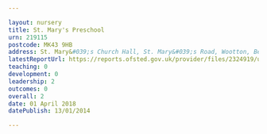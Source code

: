 ```yaml
---

layout: nursery
title: St. Mary's Preschool
urn: 219115
postcode: MK43 9HB
address: St. Mary&#039;s Church Hall, St. Mary&#039;s Road, Wootton, Bedford, Bedfordshire, MK43 9HB
latestReportUrl: https://reports.ofsted.gov.uk/provider/files/2324919/urn/219115.pdf
teaching: 0
development: 0
leadership: 2
outcomes: 0
overall: 2
date: 01 April 2018 
datePublish: 13/01/2014

---
```

